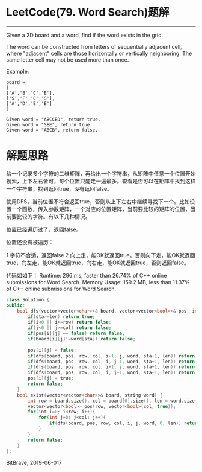 # LeetCode(79. Word Search)题解
------
Given a 2D board and a word, find if the word exists in the grid.

The word can be constructed from letters of sequentially adjacent cell, where "adjacent" cells are those horizontally or vertically neighboring. The same letter cell may not be used more than once.

Example:

    board =
    [
    ['A','B','C','E'],
    ['S','F','C','S'],
    ['A','D','E','E']
    ]

    Given word = "ABCCED", return true.
    Given word = "SEE", return true.
    Given word = "ABCB", return false.


# 解题思路
给一个记录多个字符的二维矩阵，再给出一个字符串，从矩阵中任意一个位置开始搜索，上下左右皆可，每个位置只能走一遍最多。查看是否可以在矩阵中找到这样一个字符串，找到返回true，没有返回false。

使用DFS，当前位置不符合返回true，否则从上下左右中继续寻找下一个。比如设置一个函数，传入参数矩阵，一个对应的位置矩阵，当前要比较的矩阵的位置，当前要比较的字符。有以下几种情况。

位置已经遍历过了，返回false。

位置还没有被遍历：

1 字符不合适，返回false
2 向上走，能OK就返回true。否则向下走，能OK就返回true，向左走，能OK就返回true，向右走，能OK就返回true，否则返回false。

代码如如下：
Runtime: 296 ms, faster than 26.74% of C++ online submissions for Word Search.
Memory Usage: 159.2 MB, less than 11.37% of C++ online submissions for Word Search.


```C++
class Solution {
public:
    bool dfs(vector<vector<char>>& board, vector<vector<bool>>& pos, int row, int col, int i, int j, string word, int sta, int len){
        if(sta>=len) return true;
        if(i<0 || i>=row) return false;
        if(j<0 || j>=col) return false;
        if(pos[i][j] == false) return false;
        if(board[i][j]!=word[sta]) return false;
        
        pos[i][j] = false;
        if(dfs(board, pos, row, col, i-1, j, word, sta+1, len)) return true;
        if(dfs(board, pos, row, col, i, j-1, word, sta+1, len)) return true;
        if(dfs(board, pos, row, col, i+1, j, word, sta+1, len)) return true;
        if(dfs(board, pos, row, col, i, j+1, word, sta+1, len)) return true;
        pos[i][j] = true;
        return false;
    }
    bool exist(vector<vector<char>>& board, string word) {
        int row = board.size(), col = board[0].size(), len = word.size();
        vector<vector<bool>> pos(row, vector<bool>(col, true));
        for(int i=0; i<row; i++){
            for(int j=0; j<col; j++){
                if(dfs(board, pos, row, col, i, j, word, 0, len)) return true;
            }
        }
        return false;
    }
};
```

BitBrave, 2019-06-017